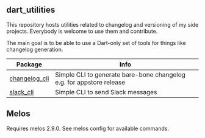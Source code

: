 ## dart_utilities

This repository hosts utilities related to changelog and versioning of my side projects. Everybody is welcome to use them and contribute.

The main goal is to be able to use a Dart-only set of tools for things like changelog generation.

| Package                        | Info                                                                 |
| ------------------------------ | -------------------------------------------------------------------- |
| [changelog_cli](changelog_cli) | Simple CLI to generate bare-bone changelog e.g. for appstore release |
| [slack_cli](slack_cli)         | Simple CLI to send Slack messages                                    |

## Melos

Requires melos 2.9.0. See melos config for available commands.
